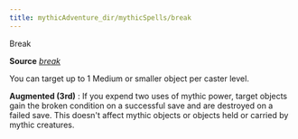 ```yaml
---
title: mythicAdventure_dir/mythicSpells/break
---
```

Break

**Source** [_break_](advance_dir/spells/break#_break-)

You can target up to 1 Medium or smaller object per caster level.

**Augmented (3rd)** : If you expend two uses of mythic power, target objects gain the broken condition on a successful save and are destroyed on a failed save. This doesn't affect mythic objects or objects held or carried by mythic creatures.

